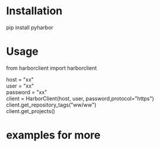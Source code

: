 # Installation
pip install pyharbor

# Usage
from harborclient import harborclient


host = "xx"  
user = "xx"  
password = "xx"  
client = HarborClient(host, user, password,protocol="https")  
client.get_repository_tags("ww/ww")  
client.get_projects()  


# examples for more



